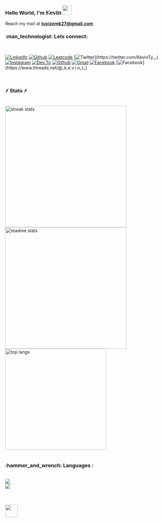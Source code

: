 
### Hello World, I'm 𝕂𝕖𝕧𝕚𝕟 <img src="https://raw.githubusercontent.com/MartinHeinz/MartinHeinz/master/wave.gif" width="30px">
<!--
<p>
<a href="https://github.com/DenverCoder1/readme-typing-svg"><img src="https://readme-typing-svg.herokuapp.com?&font=Righteous+Plex+Sans&color=abcde&size=22&lines=Welcome+to+my+GitHub+Profile!;I+am+a+full+stack+engineer...;Working+on+Mobile+and+Web+applications;Learning+something+new!;I+am+a+Designer+during+day,...;And+a+developer+at+night!" /></a>
</p>
-->
Reach my mail at **tuyizerek27@gmail.com** 
<br/>
<h3>:man_technologist: Lets connect:</h3>
<br/>

[![LinkedIn](https://img.shields.io/badge/-LinkedIn-blue?style=flat-square&logo=Linkedin&logoColor=white&link=https://www.linkedin.com/in/tkevin/)](https://www.linkedin.com/in/tkevin/)
[![Github](https://img.shields.io/badge/-github-gray?style=flat-square&logo=github&logoColor=white&link=https://github.com/Kevin-Tyy)](https://github.com/Kevin-Tyy)
[![Leetcode](https://img.shields.io/badge/-Leetcode-red?style=flat-square&logo=Leetcode&logoColor=white&link=https://leetcode.com/kevin_ty23/)]([https://twitter.com/KevinTy__)
[![Twitter](https://img.shields.io/badge/-Twitter-blue?style=flat-square&logo=Twitter&logoColor=white&link=https://twitter.com/KevinTy__)](https://twitter.com/KevinTy__)
[![Instagram](https://img.shields.io/badge/-instagram-purple?style=flat-square&logo=instagram&logoColor=white&link=https://www.instagram.com/_k.e.v.i.n_t_/)](https://www.instagram.com/_k.e.v.i.n_t_/)
[![Dev.To](https://img.shields.io/badge/-dev.to-black?style=flat-square&logo=dev.to&logoColor=white&link=https://dev.to/kevinty)](https://dev.to/kevinty)
[![Github](https://img.shields.io/badge/-whatsapp-green?style=flat-square&logo=WHATSAPP&logoColor=white&link=https://github.com/Kevin-Tyy/)](https://github.com/Kevin-Tyy)
[![Gmail](https://img.shields.io/badge/-gmail-red?style=flat-square&logo=gmail&logoColor=white&link=tuyizerek27@gmail.com)](https://github.com/Kevin-Tyy)
[![Facebook](https://img.shields.io/badge/Facebook-blue?style=flat-square&logo=facebook&logoColor=white&link=https://facebook.com)](https://facebook.com)
[![Facebook](https://img.shields.io/badge/Threads-gray?style=flat-square&logo=threads&logoColor=white&link=https://www.threads.net/@_k.e.v.i.n_t_)](https://www.threads.net/@_k.e.v.i.n_t_)


<br/>
<h3>⚡ Stats ⚡</h3>
<br>
<div>
  <img width=390 src="https://streak-stats.demolab.com/?user=Kevin-Tyy&count_private=true&theme=react&border_radius=10" alt="streak stats"/>
  <img width=390 src="https://github-readme-stats-salesp07.vercel.app/api?username=Kevin-Tyy&count_private=true&show_icons=true&theme=react&rank_icon=github&border_radius=10" alt="readme stats" />
  <br/>
  <img width=325 align="center" src="https://github-readme-stats-salesp07.vercel.app/api/top-langs/?username=Kevin-Tyy&hide=HTML&langs_count=8&layout=compact&theme=react&border_radius=10&size_weight=0.5&count_weight=0.5&exclude_repo=github-readme-stats" alt="top langs" />
</div>

<br/>
<h3>:hammer_and_wrench: Languages :</h3> 
<br/>
<div>
    <img src="https://skillicons.dev/icons?i=nodejs,github,python,javascript,java" /><br>
    <img src="https://skillicons.dev/icons?i=react,bootstrap,mysql,html,css,vscode,figma,git" />
</div>
<!--
<br/><br/>
<hr/>
<!--
<h3 align="center">
    <img src="https://readme-typing-svg.herokuapp.com/?font=Righteous&size=25&center=true&vCenter=true&width=500&height=70&duration=4000&lines=Thanks+for+visiting!+✌️;+Shoot+me+a+message+on+Linkedin!;I'm+always+down+to+collab+:)">
</h3>
-->
<br/>
<br/>
<br/>
<img src = "https://media2.giphy.com/media/QssGEmpkyEOhBCb7e1/giphy.gif?cid=ecf05e47a0n3gi1bfqntqmob8g9aid1oyj2wr3ds3mg700bl&rid=giphy.gif" width = 40px>

